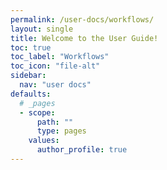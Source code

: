 ```yaml
---
permalink: /user-docs/workflows/
layout: single
title: Welcome to the User Guide!
toc: true
toc_label: "Workflows"
toc_icon: "file-alt"
sidebar:
  nav: "user docs"
defaults:
  # _pages
  - scope:
      path: ""
      type: pages
    values:
      author_profile: true
---
```

